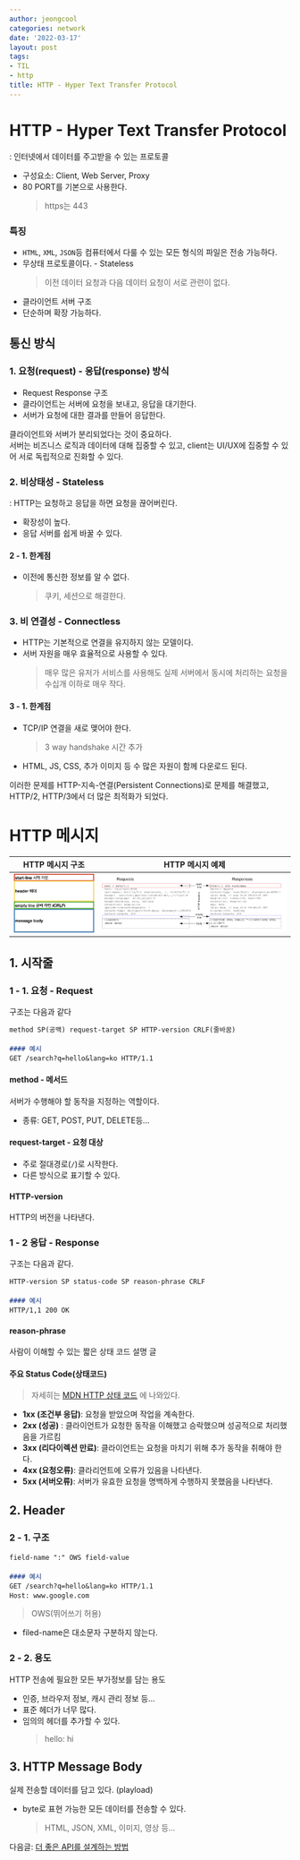 ```yaml
---
author: jeongcool
categories: network
date: '2022-03-17'
layout: post
tags:
- TIL
- http
title: HTTP - Hyper Text Transfer Protocol
---
```


# HTTP - Hyper Text Transfer Protocol
: 인터넷에서 데이터를 주고받을 수 있는 프로토콜
- 구성요소: Client, Web Server, Proxy
- 80 PORT를 기본으로 사용한다.
  > https는 443

### 특징
- `HTML`, `XML`, `JSON`등 컴퓨터에서 다룰 수 있는 모든 형식의 파일은 전송 가능하다.
- 무상태 프로토콜이다. - Stateless
  > 이전 데이터 요청과 다음 데이터 요청이 서로 관련이 없다.
- 클라이언트 서버 구조
- 단순하며 확장 가능하다.

## 통신 방식
### 1. 요청(request) - 응답(response) 방식

- Request Response 구조
- 클라이언트는 서버에 요청을 보내고, 응답을 대기한다.
- 서버가 요청에 대한 결과를 만들어 응답한다.

클라이언트와 서버가 분리되었다는 것이 중요하다.  
서버는 비즈니스 로직과 데이터에 대해 집중할 수 있고, client는 UI/UX에 집중할 수 있어 서로 독립적으로 진화할 수 있다.

### 2. 비상태성 - Stateless
: HTTP는 요청하고 응답을 하면 요청을 끊어버린다.
- 확장성이 높다.
- 응답 서버를 쉽게 바꿀 수 있다.

#### 2 - 1. 한계점  
- 이전에 통신한 정보를 알 수 없다.
  > 쿠키, 세션으로 해결한다.

### 3. 비 연결성 - Connectless
- HTTP는 기본적으로 연결을 유지하지 않는 모델이다.
- 서버 자원을 매우 효율적으로 사용할 수 있다.
  > 매우 많은 유저가 서비스를 사용해도 실제 서버에서 동시에 처리하는 요청을 수십개 이하로 매우 작다.

#### 3 - 1. 한계점
- TCP/IP 연결을 새로 맺어야 한다.
  > 3 way handshake 시간 추가
- HTML, JS, CSS, 추가 이미지 등 수 많은 자원이 함께 다운로드 된다.

이러한 문제를 HTTP-지속-연결(Persistent Connections)로 문제를 해결했고, HTTP/2, HTTP/3에서 더 많은 최적화가 되었다.

# HTTP 메시지
| **HTTP 메시지 구조** | HTTP 메시지 예제 |
|--------------------------|---------------|
|<img width=400 src="/assets/images/posts/network/http-message-structure.png">| <img src="/assets/images/posts/network/http-message-example.png">|

## 1. 시작줄

### 1 - 1. 요청 - Request
구조는 다음과 같다
```md
method SP(공백) request-target SP HTTP-version CRLF(줄바꿈)

#### 예시
GET /search?q=hello&lang=ko HTTP/1.1
```
#### method - 메서드
서버가 수행해야 할 동작을 지정하는 역할이다.
- 종류: GET, POST, PUT, DELETE등...

#### request-target - 요청 대상
- 주로 절대경로(`/`)로 시작한다.
- 다른 방식으로 표기할 수 있다.

#### HTTP-version
HTTP의 버전을 나타낸다.

### 1 - 2 응답 - Response
구조는 다음과 같다.
```md
HTTP-version SP status-code SP reason-phrase CRLF

#### 예시
HTTP/1,1 200 OK
```
#### reason-phrase
사람이 이해할 수 있는 짧은 상태 코드 설명 글

#### 주요 Status Code(상태코드)
> 자세히는 [MDN HTTP 상태 코드](https://developer.mozilla.org/ko/docs/Web/HTTP/Status) 에 나와있다.
- **1xx (조건부 응답)**: 요청을 받았으며 작업을 계속한다.  
- **2xx (성공)** : 클라이언트가 요청한 동작을 이해했고 승락했으며 성공적으로 처리했음을 가르킴
- **3xx (리다이렉션 만료)**: 클라이언트는 요청을 마치기 위해 추가 동작을 취해야 한다.
- **4xx (요청오류)**: 클라리언트에 오류가 있음을 나타낸다.
- **5xx (서버오류)**: 서버가 유효한 요청을 명백하게 수행하지 못했음을 나타낸다.


## 2. Header
### 2 - 1. 구조
```md
field-name ":" OWS field-value

#### 예시
GET /search?q=hello&lang=ko HTTP/1.1
Host: www.google.com
```
> OWS(뛰어쓰기 허용)
- filed-name은 대소문자 구분하지 않는다.

### 2 - 2. 용도
HTTP 전송에 필요한 모든 부가정보를 담는 용도
- 인증, 브라우저 정보, 캐시 관리 정보 등...
- 표준 헤더가 너무 많다.
- 임의의 헤더를 추가할 수 있다.
  > hello: hi

## 3. HTTP Message Body
실제 전송할 데이터를 담고 있다. (playload)
- byte로 표현 가능한 모든 데이터를 전송할 수 있다.
  > HTML, JSON, XML, 이미지, 영상 등...

다음글: [더 좋은 API를 설계하는 방법](http-api-design.md)
